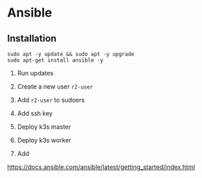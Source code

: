 # Ansible 

## Installation

```
sudo apt -y update && sudo apt -y upgrade 
sudo apt-get install ansible -y
```

1. Run updates 
2. Create a new user `r2-user`
3. Add `r2-user` to sudoers 
4. Add ssh key 
5. Deploy k3s master 
6. Deploy k3s worker


1. Add 


https://docs.ansible.com/ansible/latest/getting_started/index.html

